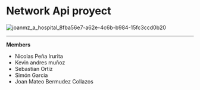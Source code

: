 # Network Api proyect

![joanmz_a_hospital_8fba56e7-a62e-4c6b-b984-15fc3ccd0b20](https://github.com/JoanMz/Api_network_proyect/assets/103477035/6aa06ba0-0671-4b4d-899b-31a34d1edcc5)

---

**Members**

- Nicolas Peña Irurita
- Kevin andres muñoz
- Sebastian Ortiz
- Simón Garcia
- Joan Mateo Bermudez Collazos
